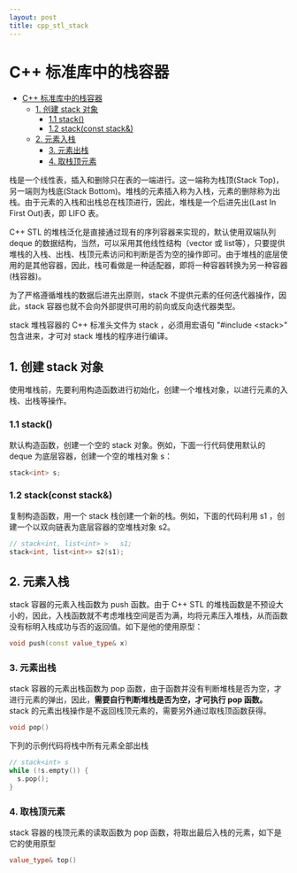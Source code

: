 ```yaml
---
layout: post
title: cpp_stl_stack
---
```


# C++ 标准库中的栈容器

<!-- TOC -->

- [C++ 标准库中的栈容器](#c-标准库中的栈容器)
  - [1. 创建 stack 对象](#1-创建-stack-对象)
    - [1.1 stack()](#11-stack)
    - [1.2 stack(const stack&)](#12-stackconst-stack)
  - [2. 元素入栈](#2-元素入栈)
    - [3. 元素出栈](#3-元素出栈)
    - [4. 取栈顶元素](#4-取栈顶元素)

<!-- /TOC -->

栈是一个线性表，插入和删除只在表的一端进行。这一端称为栈顶(Stack Top)，另一端则为栈底(Stack Bottom)。堆栈的元素插入称为入栈，元素的删除称为出栈。由于元素的入栈和出栈总在栈顶进行，因此，堆栈是一个后进先出(Last In First Out)表，即 LIFO 表。

C++ STL 的堆栈泛化是直接通过现有的序列容器来实现的，默认使用双端队列 deque 的数据结构，当然，可以采用其他线性结构（vector 或 list等），只要提供堆栈的入栈、出栈、栈顶元素访问和判断是否为空的操作即可。由于堆栈的底层使用的是其他容器，因此，栈可看做是一种适配器，即将一种容器转换为另一种容器(栈容器)。

为了严格遵循堆栈的数据后进先出原则，stack 不提供元素的任何迭代器操作，因此，stack 容器也就不会向外部提供可用的前向或反向迭代器类型。

stack 堆栈容器的 C++ 标准头文件为 stack ，必须用宏语句 "#include \<stack\>" 包含进来，才可对 stack 堆栈的程序进行编译。

## 1. 创建 stack 对象

使用堆栈前，先要利用构造函数进行初始化，创建一个堆栈对象，以进行元素的入栈、出栈等操作。

### 1.1 stack()

默认构造函数，创建一个空的 stack 对象。例如，下面一行代码使用默认的 deque 为底层容器，创建一个空的堆栈对象 s：

```c++
stack<int> s;
``` 

### 1.2 stack(const stack&)

复制构造函数，用一个 stack 栈创建一个新的栈。例如，下面的代码利用 s1 ，创建一个以双向链表为底层容器的空堆栈对象 s2。

```c++
// stack<int, list<int> >   s1;
stack<int, list<int>> s2(s1);
```

## 2. 元素入栈

stack 容器的元素入栈函数为 push 函数。由于 C++ STL 的堆栈函数是不预设大小的，因此，入栈函数就不考虑堆栈空间是否为满，均将元素压入堆栈，从而函数没有标明入栈成功与否的返回值。如下是他的使用原型：

```c++
void push(const value_type& x)
```

### 3. 元素出栈

stack 容器的元素出栈函数为 pop 函数，由于函数并没有判断堆栈是否为空，才进行元素的弹出，因此，**需要自行判断堆栈是否为空，才可执行 pop 函数。** stack 的元素出栈操作是不返回栈顶元素的，需要另外通过取栈顶函数获得。

```c++
void pop()
```

下列的示例代码将栈中所有元素全部出栈

```c++
// stack<int> s
while (!s.empty()) {
  s.pop();
}
```

### 4. 取栈顶元素

stack 容器的栈顶元素的读取函数为 pop 函数，将取出最后入栈的元素，如下是它的使用原型

```c++
value_type& top()
```
